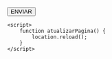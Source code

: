 <!DOCTYPE html>
<html lang="pt-BR">
<head>
    <meta charset="UTF-8">
    <meta name="viewport" content="width=device-width, initial-scale=1.0">
    <title>Atualizar Página</title>
</head>
<body>
    <button onclick="atualizarPagina()">ENVIAR</button>

    <script>
        function atualizarPagina() {
            location.reload();
        }
    </script>
</body>
</html>

